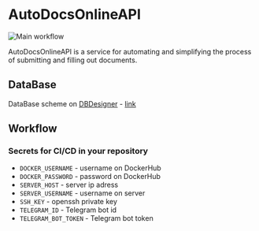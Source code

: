 # AutoDocsOnlineAPI
![Main workflow](https://github.com/Alexey-zaliznuak/AutoDocsOnlineAPI/actions/workflows/main.yml/badge.svg)

AutoDocsOnlineAPI is a service for automating and simplifying
the process of submitting and filling out documents.

## DataBase

DataBase scheme on [DBDesigner](https://www.dbdesigner.net/) -
[link](https://erd.dbdesigner.net/designer/schema/0-ado-f1162fa5-42d0-479e-b4da-c0fad04e5d91)


## Workflow

### Secrets for CI/CD in your repository
- ```DOCKER_USERNAME``` - username on DockerHub
- ```DOCKER_PASSWORD``` - password on DockerHub
- ```SERVER_HOST``` - server ip adress
- ```SERVER_USERNAME``` - username on server
- ```SSH_KEY``` - openssh private key
- ```TELEGRAM_ID``` - Telegram bot id
- ```TELEGRAM_BOT_TOKEN``` - Telegram bot token
